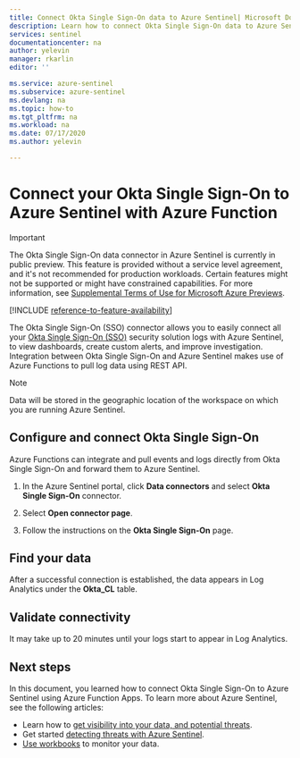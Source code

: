 ```yaml
---
title: Connect Okta Single Sign-On data to Azure Sentinel| Microsoft Docs
description: Learn how to connect Okta Single Sign-On data to Azure Sentinel.
services: sentinel
documentationcenter: na
author: yelevin
manager: rkarlin
editor: ''

ms.service: azure-sentinel
ms.subservice: azure-sentinel
ms.devlang: na
ms.topic: how-to
ms.tgt_pltfrm: na
ms.workload: na
ms.date: 07/17/2020
ms.author: yelevin

---
```

# Connect your Okta Single Sign-On to Azure Sentinel with Azure Function

> [!IMPORTANT]
> The Okta Single Sign-On data connector in Azure Sentinel is currently in public preview.
> This feature is provided without a service level agreement, and it's not recommended for production workloads. Certain features might not be supported or might have constrained capabilities. 
> For more information, see [Supplemental Terms of Use for Microsoft Azure Previews](https://azure.microsoft.com/support/legal/preview-supplemental-terms/).

[!INCLUDE [reference-to-feature-availability](includes/reference-to-feature-availability.md)]

The Okta Single Sign-On (SSO) connector allows you to easily connect all your [Okta Single Sign-On (SSO)](https://www.okta.com/products/single-sign-on/) security solution logs with Azure Sentinel, to view dashboards, create custom alerts, and improve investigation. Integration between Okta Single Sign-On and Azure Sentinel makes use of Azure Functions to pull log data using REST API.

> [!NOTE]
> Data will be stored in the geographic location of the workspace on which you are running Azure Sentinel.

## Configure and connect Okta Single Sign-On

Azure Functions can integrate and pull events and logs directly from Okta Single Sign-On and forward them to Azure Sentinel.

1. In the Azure Sentinel portal, click **Data connectors** and select **Okta Single Sign-On** connector.

1. Select **Open connector page**.

1. Follow the instructions on the **Okta Single Sign-On** page.

## Find your data

After a successful connection is established, the data appears in Log Analytics under the **Okta_CL** table.

## Validate connectivity

It may take up to 20 minutes until your logs start to appear in Log Analytics.

## Next steps

In this document, you learned how to connect Okta Single Sign-On to Azure Sentinel using Azure Function Apps. To learn more about Azure Sentinel, see the following articles:

- Learn how to [get visibility into your data, and potential threats](get-visibility.md).
- Get started [detecting threats with Azure Sentinel](detect-threats-built-in.md).
- [Use workbooks](/azure/sentinel/articles/sentinel/monitor-your-data.md) to monitor your data.
